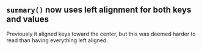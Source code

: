 ## `summary()` now uses left alignment for both keys and values

Previously it aligned keys toward the center, but this was deemed harder
to read than having everything left aligned.
